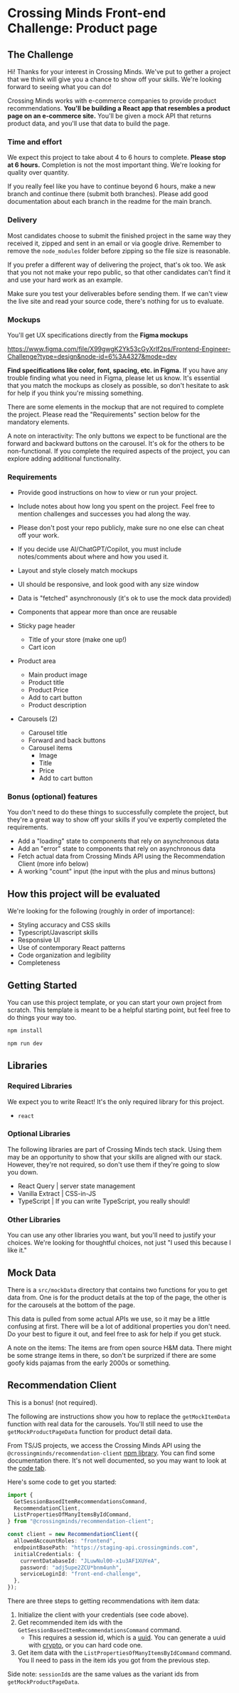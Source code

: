 # Crossing Minds Front-end Challenge: Product page

## The Challenge

Hi! Thanks for your interest in Crossing Minds. We've put to gether a project that we think will give you a chance to show off your skills. We're looking forward to seeing what you can do!

Crossing Minds works with e-commerce companies to provide product recommendations. **You'll be building a React app that resembles a product page on an e-commerce site.** You'll be given a mock API that returns product data, and you'll use that data to build the page.

### Time and effort

We expect this project to take about 4 to 6 hours to complete. **Please stop at 6 hours.** Completion is not the most important thing. We're looking for quality over quantity.

If you really feel like you have to continue beyond 6 hours, make a new branch and continue there (submit both branches). Please add good documentation about each branch in the readme for the main branch.

### Delivery

Most candidates choose to submit the finished project in the same way they received it, zipped and sent in an email or via google drive. Remember to remove the `node_modules` folder before zipping so the file size is reasonable.

If you prefer a different way of delivering the project, that's ok too. We ask that you not not make your repo public, so that other candidates can't find it and use your hard work as an example.

Make sure you test your deliverables before sending them. If we can't view the live site and read your source code, there's nothing for us to evaluate.

### Mockups

You'll get UX specifications directly from the **Figma mockups**

https://www.figma.com/file/X99gwgK2Yk53cGyXrlf2ps/Frontend-Engineer-Challenge?type=design&node-id=6%3A4327&mode=dev

**Find specifications like color, font, spacing, etc. in Figma.** If you have any trouble finding what you need in Figma, please let us know. It's essential that you match the mockups as closely as possible, so don't hesitate to ask for help if you think you're missing something.

There are some elements in the mockup that are not required to complete the project. Please read the "Requirements" section below for the mandatory elements.

A note on interactivity:
The only buttons we expect to be functional are the forward and backward buttons on the carousel. It's ok for the others to be non-functional. If you complete the required aspects of the project, you can explore adding additional functionality.

### Requirements

- Provide good instructions on how to view or run your project.
- Include notes about how long you spent on the project. Feel free to mention challenges and successes you had along the way.
- Please don't post your repo publicly, make sure no one else can cheat off your work.
- If you decide use AI/ChatGPT/Copilot, you must include notes/comments about where and how you used it.
- Layout and style closely match mockups
- UI should be responsive, and look good with any size window
- Data is "fetched" asynchronously (it's ok to use the mock data provided)
- Components that appear more than once are reusable

- Sticky page header
  - Title of your store (make one up!)
  - Cart icon
- Product area
  - Main product image
  - Product title
  - Product Price
  - Add to cart button
  - Product description
- Carousels (2)
  - Carousel title
  - Forward and back buttons
  - Carousel items
    - Image
    - Title
    - Price
    - Add to cart button

### Bonus (optional) features

You don't need to do these things to successfully complete the project, but they're a great way to show off your skills if you've expertly completed the requirements.

- Add a "loading" state to components that rely on asynchronous data
- Add an "error" state to components that rely on asynchronous data
- Fetch actual data from Crossing Minds API using the Recommendation Client (more info below)
- A working "count" input (the input with the plus and minus buttons)

## How this project will be evaluated

We're looking for the following (roughly in order of importance):

- Styling accuracy and CSS skills
- Typescript/Javascript skills
- Responsive UI
- Use of contemporary React patterns
- Code organization and legibility
- Completeness

## Getting Started

You can use this project template, or you can start your own project from scratch. This template is meant to be a helpful starting point, but feel free to do things your way too.

```zsh
npm install

npm run dev
```

## Libraries

### Required Libraries

We expect you to write React! It's the only required library for this project.

- `react`

### Optional Libraries

The following libraries are part of Crossing Minds tech stack. Using them may be an opportunity to show that your skills are aligned with our stack. However, they're not required, so don't use them if they're going to slow you down.

- React Query | server state management
- Vanilla Extract | CSS-in-JS
- TypeScript | If you can write TypeScript, you really should!

### Other Libraries

You can use any other libraries you want, but you'll need to justify your choices. We're looking for thoughtful choices, not just "I used this because I like it."

## Mock Data

There is a `src/mockData` directory that contains two functions for you to get data from. One is for the product details at the top of the page, the other is for the carousels at the bottom of the page.

This data is pulled from some actual APIs we use, so it may be a little confusing at first. There will be a lot of additional properties you don't need. Do your best to figure it out, and feel free to ask for help if you get stuck.

A note on the items: The items are from open source H&M data. There might be some strange items in there, so don't be surprized if there are some goofy kids pajamas from the early 2000s or something.

## Recommendation Client

This is a bonus! (not required).

The following are instructions show you how to replace the `getMockItemData` function with real data for the carousels. You'll still need to use the `getMockProductPageData` function for product detail data.

From TS/JS projects, we access the Crossing Minds API using the `@crossingminds/recommendation-client` [npm library](https://www.npmjs.com/package/@crossingminds/recommendation-client). You can find some documentation there. It's not well documented, so you may want to look at the [code tab](https://www.npmjs.com/package/@crossingminds/recommendation-client?activeTab=code).

Here's some code to get you started:

```ts
import {
  GetSessionBasedItemRecommendationsCommand,
  RecommendationClient,
  ListPropertiesOfManyItemsByIdCommand,
} from "@crossingminds/recommendation-client";

const client = new RecommendationClient({
  allowedAccountRoles: "frontend",
  endpointBasePath: "https://staging-api.crossingminds.com",
  initialCredentials: {
    currentDatabaseId: "JLuwNul00-x1u3AF1XUYeA",
    password: "adj5upe2ZCU*bnm4unh",
    serviceLoginId: "front-end-challenge",
  },
});
```

There are three steps to getting recommendations with item data:

1. Initialize the client with your credentials (see code above).
2. Get recommended item ids with the `GetSessionBasedItemRecommendationsCommand` command.
   - This requires a session id, which is a [uuid](https://en.wikipedia.org/wiki/Universally_unique_identifier). You can generate a uuid with [crypto](https://developer.mozilla.org/en-US/docs/Web/API/Crypto/randomUUID), or you can hard code one.
3. Get item data with the `ListPropertiesOfManyItemsByIdCommand` command. You ll need to pass in the item ids you got from the previous step.

Side note: `sessionId`s are the same values as the variant ids from `getMockProductPageData`.
